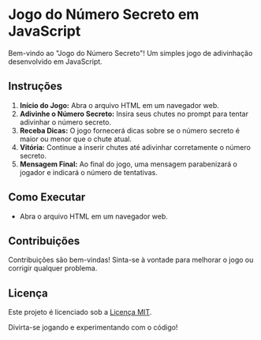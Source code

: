 # Jogo do Número Secreto em JavaScript

Bem-vindo ao "Jogo do Número Secreto"! Um simples jogo de adivinhação desenvolvido em JavaScript.

## Instruções

1. **Início do Jogo:** Abra o arquivo HTML em um navegador web.
2. **Adivinhe o Número Secreto:** Insira seus chutes no prompt para tentar adivinhar o número secreto.
3. **Receba Dicas:** O jogo fornecerá dicas sobre se o número secreto é maior ou menor que o chute atual.
4. **Vitória:** Continue a inserir chutes até adivinhar corretamente o número secreto.
5. **Mensagem Final:** Ao final do jogo, uma mensagem parabenizará o jogador e indicará o número de tentativas.

## Como Executar

- Abra o arquivo HTML em um navegador web.

## Contribuições

Contribuições são bem-vindas! Sinta-se à vontade para melhorar o jogo ou corrigir qualquer problema.

## Licença

Este projeto é licenciado sob a [Licença MIT](LICENSE).

Divirta-se jogando e experimentando com o código!
